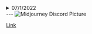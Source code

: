 <details>
<summary>07/1/2022</summary>
<br>
Drop
</details>
---

 <img alt="Midjourney Discord Picture" src="">
 
 <p><a href="">Link</a></p>